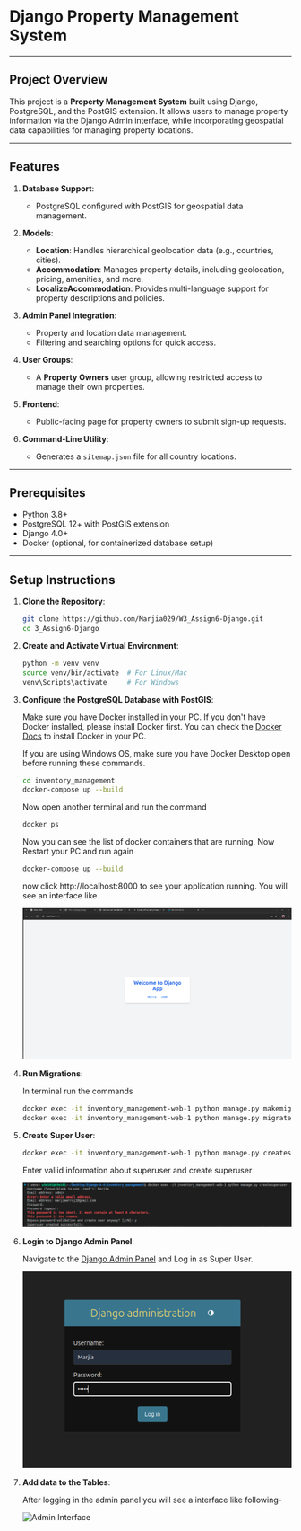 # Django Property Management System

---

## Project Overview

This project is a **Property Management System** built using Django, PostgreSQL, and the PostGIS extension. It allows users to manage property information via the Django Admin interface, while incorporating geospatial data capabilities for managing property locations.

---

## Features

1. **Database Support**:
   - PostgreSQL configured with PostGIS for geospatial data management.

2. **Models**:
   - **Location**: Handles hierarchical geolocation data (e.g., countries, cities).
   - **Accommodation**: Manages property details, including geolocation, pricing, amenities, and more.
   - **LocalizeAccommodation**: Provides multi-language support for property descriptions and policies.

3. **Admin Panel Integration**:
   - Property and location data management.
   - Filtering and searching options for quick access.

4. **User Groups**:
   - A **Property Owners** user group, allowing restricted access to manage their own properties.

5. **Frontend**:
   - Public-facing page for property owners to submit sign-up requests.

6. **Command-Line Utility**:
   - Generates a `sitemap.json` file for all country locations.

---

## Prerequisites

- Python 3.8+
- PostgreSQL 12+ with PostGIS extension
- Django 4.0+
- Docker (optional, for containerized database setup)

---

## Setup Instructions

1. **Clone the Repository**:
   ```bash
   git clone https://github.com/Marjia029/W3_Assign6-Django.git
   cd 3_Assign6-Django
   ```
2. **Create and Activate Virtual Environment**:
    ```bash
    python -m venv venv
    source venv/bin/activate  # For Linux/Mac
    venv\Scripts\activate     # For Windows
    ```
3. **Configure the PostgreSQL Database with PostGIS**:

   Make sure you have Docker installed in your PC. If you don't have Docker installed, please install Docker first. You can check the [Docker Docs](https://docs.docker.com)  to install Docker in your PC.

   If you are using Windows OS, make sure you have Docker Desktop open before running these commands.
   ```bash
   cd inventory_management
   docker-compose up --build
   ```

      Now open another terminal and run the command
   ```bash
   docker ps
   ```
      Now you can see the list of docker containers that are running. Now Restart your PC and run again
   ```bash
   docker-compose up --build
   ```
   now click http://localhost:8000  to see your application running. You will see an interface like
   
   ![Django Application](./images/Screenshot%20from%202024-12-04%2016-38-18.png)

4. **Run Migrations**:

   In terminal run the commands
   ```bash
   docker exec -it inventory_management-web-1 python manage.py makemigrations 
   docker exec -it inventory_management-web-1 python manage.py migrate
   ```
5. **Create Super User**:

   
   ```bash
   docker exec -it inventory_management-web-1 python manage.py createsuperuser 
   ```

   Enter valiid information about superuser and create superuser

   ![Superuser](./images/Screenshot%20from%202024-12-04%2016-55-55.png)

6. **Login to Django Admin Panel**:
  
   Navigate to the [Django Admin Panel](https://localhost:8000/admin) and  Log in as Super User.
   
   ![Super User Login](./images/Screenshot%20from%202024-12-04%2018-13-34.png)

7. **Add data to the Tables**:

   After logging in the admin panel you will see a interface like following-

   ![Admin Interface](./images/)